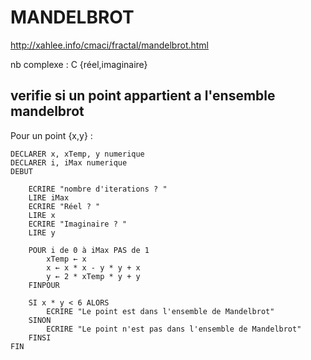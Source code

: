 # MANDELBROT

http://xahlee.info/cmaci/fractal/mandelbrot.html

nb complexe : C {réel,imaginaire}

## verifie si un point appartient a l'ensemble mandelbrot

Pour un point {x,y} :

```
DECLARER x, xTemp, y numerique
DECLARER i, iMax numerique
DEBUT

    ECRIRE "nombre d'iterations ? "
    LIRE iMax
    ECRIRE "Réel ? "
    LIRE x
    ECRIRE "Imaginaire ? "
    LIRE y

    POUR i de 0 à iMax PAS de 1
        xTemp ← x
        x ← x * x - y * y + x
        y ← 2 * xTemp * y + y
    FINPOUR

    SI x * y < 6 ALORS
        ECRIRE "Le point est dans l'ensemble de Mandelbrot"
    SINON
        ECRIRE "Le point n'est pas dans l'ensemble de Mandelbrot"
    FINSI
FIN
```

